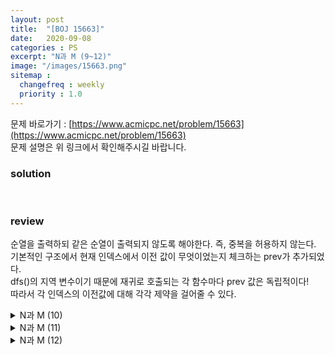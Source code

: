 ```yaml
---
layout: post
title:  "[BOJ 15663]"
date:   2020-09-08
categories : PS
excerpt: "N과 M (9~12)"
image: "/images/15663.png"
sitemap :
  changefreq : weekly
  priority : 1.0
---
```

문제 바로가기 : [https://www.acmicpc.net/problem/15663](https://www.acmicpc.net/problem/15663)<br>
문제 설명은 위 링크에서 확인해주시길 바랍니다.

### solution
<script src="https://gist.github.com/yooniversal/1d7a15c3207b244a950950ebad1861da.js"></script>
<br>

### review
순열을 출력하되 같은 순열이 출력되지 않도록 해야한다. 즉, 중복을 허용하지 않는다.<br>
기본적인 구조에서 현재 인덱스에서 이전 값이 무엇이었는지 체크하는 prev가 추가되었다.<br>
dfs()의 지역 변수이기 때문에 재귀로 호출되는 각 함수마다 prev 값은 독립적이다!<br>
따라서 각 인덱스의 이전값에 대해 각각 제약을 걸어줄 수 있다.

<details>
<summary>N과 M (10)</summary>
<div markdown="1">
### solution
<script src="https://gist.github.com/yooniversal/52dd4190ecd4a38fca31a50c1d42d2fd.js"></script>
<br>

### review
[BOJ 15663: N과 M (9)](https://yooniversal.github.io/blog/post132/)에서 전역 변수 cur만 추가시켰다.<br>
변수 이름만 cur이고 사실 prev에 가깝지만.. cur는 직전에 입력된 변수의 값을 저장한다.<br>
그리고 다음에 입력되는 값이 cur보다 작으면 진행되지 않도록 한다. (조건)<br>
dfs()가 for loop에서 끝났다면 cur을 0으로 초기화 해줌으로서 다음 차례에 영향을 주지 않도록 하자.
</div>
</details>

<details>
<summary>N과 M (11)</summary>
<div markdown="1">
### solution
<script src="https://gist.github.com/yooniversal/408faf1600cf10bc85676c8791666072.js"></script>
<br>

### review
[BOJ 15664: N과 M (10)](https://yooniversal.github.io/blog/post134/)에서 약간 수정했다.<br>
일단 같은 숫자를 여러번 선택할 수 있기 때문에 주어지는 숫자가 여러번 나오는건 의미가 없다. 그래서 중복을 제거해줬다.<br>
이후 숫자는 최대 m번 나올 수 있으므로 새로운 배열 arr에 숫자를 m번 넣어주고 dfs()에 돌려줬다.
</div>
</details>

<details>
<summary>N과 M (12)</summary>
<div markdown="1">
### solution
<script src="https://gist.github.com/yooniversal/408faf1600cf10bc85676c8791666072.js"></script>
<br>

### review
[BOJ 15664: N과 M (10)](https://yooniversal.github.io/blog/post134/)와 [BOJ 15665: N과 M (11)](https://yooniversal.github.io/blog/post135/)을 합친 문제.<br>
N과 M 시리즈 끝!
</div>
</details>

<script src="https://utteranc.es/client.js"
        repo="yooniversal/blog-comments"
        issue-term="pathname"
        theme="github-light"
        crossorigin="anonymous"
        async>
</script>

